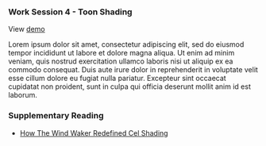 ### Work Session 4 - Toon Shading

View [demo](demo/worksession4.html)

Lorem ipsum dolor sit amet, consectetur adipiscing elit, sed do eiusmod tempor incididunt ut labore et dolore magna aliqua. Ut enim ad minim veniam, quis nostrud exercitation ullamco laboris nisi ut aliquip ex ea commodo consequat. Duis aute irure dolor in reprehenderit in voluptate velit esse cillum dolore eu fugiat nulla pariatur. Excepteur sint occaecat cupidatat non proident, sunt in culpa qui officia deserunt mollit anim id est laborum.


### Supplementary Reading

*   [How The Wind Waker Redefined Cel Shading][]


[How The Wind Waker Redefined Cel Shading]: https://www.youtube.com/watch?v=mnxs6CR6Zrk
